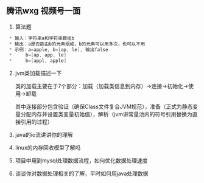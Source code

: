 ## 腾讯wxg 视频号一面

1. 算法题

``` java
 * 输入：字符串a和字符串数组b
 * 输出：a是否能由b的元素组成，b的元素可以用多次，也可以不用
 * 示例：a=apple, b=[ap, le], 输出false
 *     b=[ap, app, le]
 *     b=[appl, apple]
```

2. jvm类加载描述一下

   类的加载主要在于7个部分：加载（加载类信息到内存）->连接->初始化->使用->卸载

   其中连接部分包含验证（确保Class文件复合JVM规范），准备（正式为静态变量分配内存并设置类变量初始值），解析（jvm讲常量池内的符号引用替换为直接引用的过程）

3. java的io流讲讲你的理解

4. linux的内存回收模型了解吗

5. 项目中用到mysql处理数据流程，如何优化数据处理速度

6. 谈谈你对数据处理相关的了解，平时如何用java处理数据

